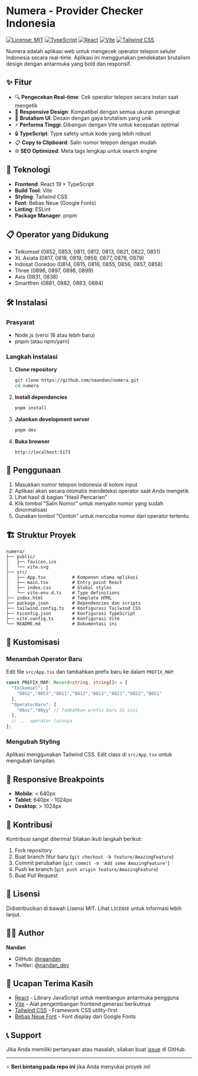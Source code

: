 # Numera - Provider Checker Indonesia

[![License: MIT](https://img.shields.io/badge/License-MIT-yellow.svg)](https://opensource.org/licenses/MIT)
[![TypeScript](https://img.shields.io/badge/TypeScript-007ACC?logo=typescript&logoColor=white)](https://www.typescriptlang.org/)
[![React](https://img.shields.io/badge/React-20232A?logo=react&logoColor=61DAFB)](https://reactjs.org/)
[![Vite](https://img.shields.io/badge/Vite-646CFF?logo=vite&logoColor=white)](https://vitejs.dev/)
[![Tailwind CSS](https://img.shields.io/badge/Tailwind_CSS-38B2AC?logo=tailwind-css&logoColor=white)](https://tailwindcss.com/)

Numera adalah aplikasi web untuk mengecek operator telepon seluler Indonesia secara real-time. Aplikasi ini menggunakan pendekatan brutalism design dengan antarmuka yang bold dan responsif.

## ✨ Fitur

- 🔍 **Pengecekan Real-time**: Cek operator telepon secara instan saat mengetik
- 📱 **Responsive Design**: Kompatibel dengan semua ukuran perangkat
- 🎨 **Brutalism UI**: Desain dengan gaya brutalism yang unik
- ⚡ **Performa Tinggi**: Dibangun dengan Vite untuk kecepatan optimal
- 🔒 **TypeScript**: Type safety untuk kode yang lebih robust
- 📋 **Copy to Clipboard**: Salin nomor telepon dengan mudah
- 🌐 **SEO Optimized**: Meta tags lengkap untuk search engine

## 🚀 Teknologi

- **Frontend**: React 19 + TypeScript
- **Build Tool**: Vite
- **Styling**: Tailwind CSS
- **Font**: Bebas Neue (Google Fonts)
- **Linting**: ESLint
- **Package Manager**: pnpm

## 📋 Operator yang Didukung

- Telkomsel (0852, 0853, 0811, 0812, 0813, 0821, 0822, 0851)
- XL Axiata (0817, 0818, 0819, 0859, 0877, 0878, 0879)
- Indosat Ooredoo (0814, 0815, 0816, 0855, 0856, 0857, 0858)
- Three (0896, 0897, 0898, 0899)
- Axis (0831, 0838)
- Smartfren (0881, 0882, 0883, 0884)

## 🛠️ Instalasi

### Prasyarat

- Node.js (versi 18 atau lebih baru)
- pnpm (atau npm/yarn)

### Langkah Instalasi

1. **Clone repository**
   ```bash
   git clone https://github.com/naandan/numera.git
   cd numera
   ```

2. **Install dependencies**
   ```bash
   pnpm install
   ```

3. **Jalankan development server**
   ```bash
   pnpm dev
   ```

4. **Buka browser**
   ```
   http://localhost:5173
   ```

## 📖 Penggunaan

1. Masukkan nomor telepon Indonesia di kolom input
2. Aplikasi akan secara otomatis mendeteksi operator saat Anda mengetik
3. Lihat hasil di bagian "Hasil Pencarian"
4. Klik tombol "Salin Nomor" untuk menyalin nomor yang sudah dinormalisasi
5. Gunakan tombol "Contoh" untuk mencoba nomor dari operator tertentu

## 🏗️ Struktur Proyek

```
numera/
├── public/
│   ├── favicon.ico
│   └── vite.svg
├── src/
│   ├── App.tsx          # Komponen utama aplikasi
│   ├── main.tsx         # Entry point React
│   ├── index.css        # Global styles
│   └── vite-env.d.ts    # Type definitions
├── index.html           # Template HTML
├── package.json         # Dependencies dan scripts
├── tailwind.config.ts   # Konfigurasi Tailwind CSS
├── tsconfig.json        # Konfigurasi TypeScript
├── vite.config.ts       # Konfigurasi Vite
└── README.md            # Dokumentasi ini
```

## 🎨 Kustomisasi

### Menambah Operator Baru

Edit file `src/App.tsx` dan tambahkan prefix baru ke dalam `PREFIX_MAP`:

```typescript
const PREFIX_MAP: Record<string, string[]> = {
  "Telkomsel": [
    "0852","0853","0811","0812","0813","0821","0822","0851"
  ],
  "OperatorBaru": [
    "08xx","08yy" // Tambahkan prefix baru di sini
  ],
  // ... operator lainnya
};
```

### Mengubah Styling

Aplikasi menggunakan Tailwind CSS. Edit class di `src/App.tsx` untuk mengubah tampilan.

## 📱 Responsive Breakpoints

- **Mobile**: < 640px
- **Tablet**: 640px - 1024px
- **Desktop**: > 1024px

## 🤝 Kontribusi

Kontribusi sangat diterima! Silakan ikuti langkah berikut:

1. Fork repository
2. Buat branch fitur baru (`git checkout -b feature/AmazingFeature`)
3. Commit perubahan (`git commit -m 'Add some AmazingFeature'`)
4. Push ke branch (`git push origin feature/AmazingFeature`)
5. Buat Pull Request

## 📄 Lisensi

Didistribusikan di bawah Lisensi MIT. Lihat `LICENSE` untuk informasi lebih lanjut.

## 👨‍💻 Author

**Nandan**
- GitHub: [@naandan](https://github.com/naandan)
- Twitter: [@nandan_dev](https://x.com/nandanrmdni)

## 🙏 Ucapan Terima Kasih

- [React](https://reactjs.org/) - Library JavaScript untuk membangun antarmuka pengguna
- [Vite](https://vitejs.dev/) - Alat pengembangan frontend generasi berikutnya
- [Tailwind CSS](https://tailwindcss.com/) - Framework CSS utility-first
- [Bebas Neue Font](https://fonts.google.com/specimen/Bebas+Neue) - Font display dari Google Fonts

## 📞 Support

Jika Anda memiliki pertanyaan atau masalah, silakan buat [issue](https://github.com/naandan/numera/issues) di GitHub.

---

⭐ **Beri bintang pada repo ini** jika Anda menyukai proyek ini!

